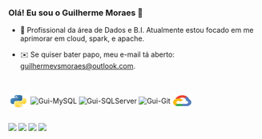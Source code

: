 ### Olá! Eu sou o Guilherme Moraes 👋


- 🔭 Profissional da área de Dados e B.I. Atualmente estou focado em me aprimorar em cloud, spark, e apache.

- ✉️ Se quiser bater papo, meu e-mail tá aberto: guilhermevsmoraes@outlook.com.


##

<div style="display: inline_block"><br>
 <img align="center" alt="Gui-Python" height="30" width="40" src="https://raw.githubusercontent.com/devicons/devicon/master/icons/python/python-original.svg">
 <img align="center" alt="Gui-MySQL" height="50" width="50" src="https://cdn.jsdelivr.net/gh/devicons/devicon/icons/mysql/mysql-original-wordmark.svg">
 <img align="center" alt="Gui-SQLServer" height="40" width="40" src="https://cdn.jsdelivr.net/gh/devicons/devicon/icons/microsoftsqlserver/microsoftsqlserver-plain-wordmark.svg">
 <img align="center" alt="Gui-Git" height="30" width="40" src="https://cdn.jsdelivr.net/gh/devicons/devicon/icons/git/git-original.svg">
 <img align="center" alt="Gui-GCP" height="30" width="40" src="https://github.com/devicons/devicon/blob/v2.15.1/icons/googlecloud/googlecloud-original.svg">

 ##

<div> 
  <a href="https://www.instagram.com/guilherme_v_moraes/" target="_blank"><img src="https://img.shields.io/badge/-Instagram-%23E4405F?style=for-the-badge&logo=instagram&logoColor=white" target="_blank"></a>
 <a href="https://wa.me/5551995778981" target="_blank"><img src="https://img.shields.io/badge/WhatsApp-25D366?style=for-the-badge&logo=whatsapp&logoColor=white"></a> 
  <a href = "mailto:guilhermevsmoraes4@gmail.com"><img src="https://img.shields.io/badge/-Gmail-%23333?style=for-the-badge&logo=gmail&logoColor=white" target="_blank"></a>
  <a href="https://www.linkedin.com/in/guilherme-moraes040500/" target="_blank"><img src="https://img.shields.io/badge/-LinkedIn-%230077B5?style=for-the-badge&logo=linkedin&logoColor=white" target="_blank"></a> 

  
